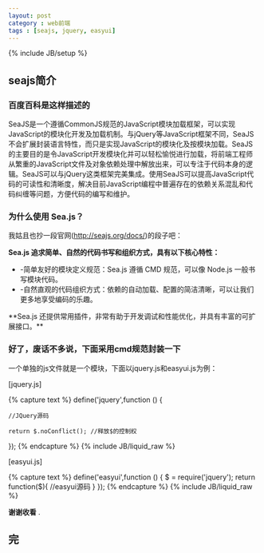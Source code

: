 ```yaml
---
layout: post
category : web前端
tags : [seajs, jquery, easyui]
---
```

{% include JB/setup %}


## seajs简介

### 百度百科是这样描述的

SeaJS是一个遵循CommonJS规范的JavaScript模块加载框架，可以实现JavaScript的模块化开发及加载机制。与jQuery等JavaScript框架不同，SeaJS不会扩展封装语言特性，而只是实现JavaScript的模块化及按模块加载。SeaJS的主要目的是令JavaScript开发模块化并可以轻松愉悦进行加载，将前端工程师从繁重的JavaScript文件及对象依赖处理中解放出来，可以专注于代码本身的逻辑。SeaJS可以与jQuery这类框架完美集成。使用SeaJS可以提高JavaScript代码的可读性和清晰度，解决目前JavaScript编程中普遍存在的依赖关系混乱和代码纠缠等问题，方便代码的编写和维护。


<!-- more -->


### 为什么使用 Sea.js？

我姑且也抄一段官网(<a href="http://seajs.org/docs/" target="_blank">http://seajs.org/docs/</a>)的段子吧：

**Sea.js 追求简单、自然的代码书写和组织方式，具有以下核心特性：**
<ul>
  <li>-简单友好的模块定义规范：Sea.js 遵循 CMD 规范，可以像 Node.js 一般书写模块代码。</li>
  <li>-自然直观的代码组织方式：依赖的自动加载、配置的简洁清晰，可以让我们更多地享受编码的乐趣。</li>
</ul>
**Sea.js 还提供常用插件，非常有助于开发调试和性能优化，并具有丰富的可扩展接口。**


### 好了，废话不多说，下面采用cmd规范封装一下
一个单独的js文件就是一个模块，下面以jquery.js和easyui.js为例：
<p>[jquery.js]</p>
{% capture text %}
define('jquery',function () {

    //JQuery源码

    return $.noConflict(); //释放$的控制权
});
{% endcapture %}
{% include JB/liquid_raw %}


<p>[easyui.js]</p>
{% capture text %}
define('easyui',function () {
    $ = require('jquery');
    return function($){
      //easyui源码
    }
});
{% endcapture %}
{% include JB/liquid_raw %}

**谢谢收看** .

## 完
